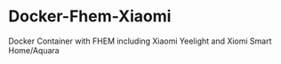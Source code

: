 # Docker-Fhem-Xiaomi
Docker Container with FHEM including Xiaomi Yeelight and Xiomi Smart Home/Aquara
